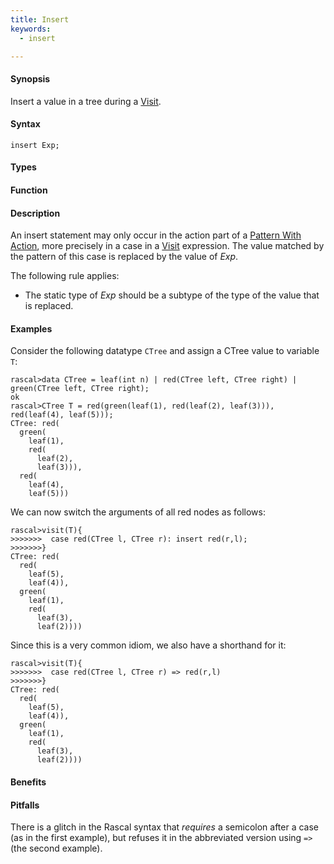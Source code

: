 ```yaml
---
title: Insert
keywords:
  - insert

---
```


#### Synopsis

Insert a value in a tree during a [Visit](/docs//Rascal/Statements/Visit).

#### Syntax

`insert Exp;`

#### Types

#### Function

#### Description

An insert statement may only occur in the action part of a [Pattern With Action](/docs//Rascal/Expressions/Visit/PatternWithAction), more precisely in
a case in a [Visit](/docs//Rascal/Expressions/Visit) expression. The value matched by the pattern of this case is replaced by the value of _Exp_.

The following rule applies:

*  The static type of _Exp_ should be a subtype of the type of the value that is replaced.

#### Examples

Consider the following datatype `CTree` and assign a CTree value to variable `T`:

```rascal-shell
rascal>data CTree = leaf(int n) | red(CTree left, CTree right) | green(CTree left, CTree right);
ok
rascal>CTree T = red(green(leaf(1), red(leaf(2), leaf(3))), red(leaf(4), leaf(5)));
CTree: red(
  green(
    leaf(1),
    red(
      leaf(2),
      leaf(3))),
  red(
    leaf(4),
    leaf(5)))
```
We can now switch the arguments of all red nodes as follows:

```rascal-shell
rascal>visit(T){
>>>>>>>  case red(CTree l, CTree r): insert red(r,l);
>>>>>>>}
CTree: red(
  red(
    leaf(5),
    leaf(4)),
  green(
    leaf(1),
    red(
      leaf(3),
      leaf(2))))
```
Since this is a very common idiom, we also have a shorthand for it:

```rascal-shell
rascal>visit(T){
>>>>>>>  case red(CTree l, CTree r) => red(r,l)
>>>>>>>}
CTree: red(
  red(
    leaf(5),
    leaf(4)),
  green(
    leaf(1),
    red(
      leaf(3),
      leaf(2))))
```

#### Benefits

#### Pitfalls

There is a glitch in the Rascal syntax that _requires_ a semicolon after a case (as in the first example),
but refuses it in the abbreviated version using `=>` (the second example).


